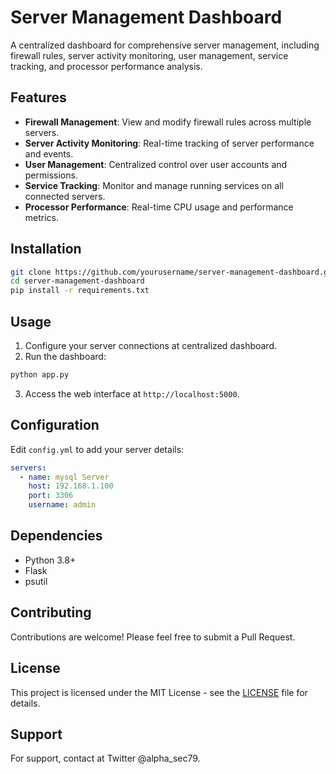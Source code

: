 # Server Management Dashboard

A centralized dashboard for comprehensive server management, including firewall rules, server activity monitoring, user management, service tracking, and processor performance analysis.

## Features

- **Firewall Management**: View and modify firewall rules across multiple servers.
- **Server Activity Monitoring**: Real-time tracking of server performance and events.
- **User Management**: Centralized control over user accounts and permissions.
- **Service Tracking**: Monitor and manage running services on all connected servers.
- **Processor Performance**: Real-time CPU usage and performance metrics.

## Installation

```bash
git clone https://github.com/yourusername/server-management-dashboard.git
cd server-management-dashboard
pip install -r requirements.txt
```

## Usage

1. Configure your server connections at centralized dashboard.
2. Run the dashboard:

```bash
python app.py
```

3. Access the web interface at `http://localhost:5000`.

## Configuration

Edit `config.yml` to add your server details:

```yaml
servers:
  - name: mysql Server
    host: 192.168.1.100
    port: 3306
    username: admin
```

## Dependencies

- Python 3.8+
- Flask
- psutil

## Contributing

Contributions are welcome! Please feel free to submit a Pull Request.

## License

This project is licensed under the MIT License - see the [LICENSE](LICENSE) file for details.

## Support

For support, contact  at Twitter @alpha_sec79.
